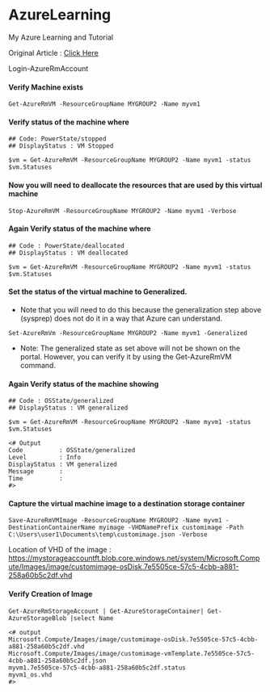 # AzureLearning
My Azure Learning and Tutorial

Original Article : [Click Here](https://azure.microsoft.com/en-us/documentation/articles/virtual-machines-windows-capture-image/)



Login-AzureRmAccount

#### Verify Machine exists
```
Get-AzureRmVM -ResourceGroupName MYGROUP2 -Name myvm1
```
#### Verify status of the machine where
```
## Code: PowerState/stopped
## DisplayStatus : VM Stopped

$vm = Get-AzureRmVM -ResourceGroupName MYGROUP2 -Name myvm1 -status
$vm.Statuses
```

#### Now you will need to deallocate the resources that are used by this virtual machine
```
Stop-AzureRmVM -ResourceGroupName MYGROUP2 -Name myvm1 -Verbose
```
#### Again Verify status of the machine where
```
## Code : PowerState/deallocated
## DisplayStatus : VM deallocated

$vm = Get-AzureRmVM -ResourceGroupName MYGROUP2 -Name myvm1 -status
$vm.Statuses
```
#### Set the status of the virtual machine to Generalized.
* Note that you will need to do this because the generalization step above (sysprep) does not do it in a way that Azure can understand.
```
Set-AzureRmVm -ResourceGroupName MYGROUP2 -Name myvm1 -Generalized
```
* Note: The generalized state as set above will not be shown on the portal. However, you can verify it by using the Get-AzureRmVM command.

#### Again Verify status of the machine showing
```
## Code : OSState/generalized
## DisplayStatus : VM generalized

$vm = Get-AzureRmVM -ResourceGroupName MYGROUP2 -Name myvm1 -status
$vm.Statuses

<# Output
Code          : OSState/generalized
Level         : Info
DisplayStatus : VM generalized
Message       :
Time          :
#>
```
#### Capture the virtual machine image to a destination storage container
```
Save-AzureRmVMImage -ResourceGroupName MYGROUP2 -Name myvm1 -DestinationContainerName myimage -VHDNamePrefix customimage -Path C:\Users\user1\Documents\temp\customimage.json -Verbose

```
Location of VHD of the image :
https://mystorageaccountft.blob.core.windows.net/system/Microsoft.Compute/Images/image/customimage-osDisk.7e5505ce-57c5-4cbb-a881-258a60b5c2df.vhd


#### Verify Creation of Image
```
Get-AzureRmStorageAccount | Get-AzureStorageContainer| Get-AzureStorageBlob |select Name

<# output
Microsoft.Compute/Images/image/customimage-osDisk.7e5505ce-57c5-4cbb-a881-258a60b5c2df.vhd
Microsoft.Compute/Images/image/customimage-vmTemplate.7e5505ce-57c5-4cbb-a881-258a60b5c2df.json
myvm1.7e5505ce-57c5-4cbb-a881-258a60b5c2df.status
myvm1_os.vhd
#>
```
